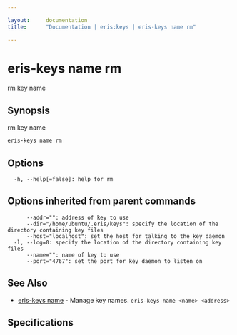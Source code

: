 ```yaml
---

layout:     documentation
title:      "Documentation | eris:keys | eris-keys name rm"

---
```


# eris-keys name rm

rm key name

## Synopsis

rm key name

```bash
eris-keys name rm
```

## Options

```
  -h, --help[=false]: help for rm
```

## Options inherited from parent commands

```
      --addr="": address of key to use
      --dir="/home/ubuntu/.eris/keys": specify the location of the directory containing key files
      --host="localhost": set the host for talking to the key daemon
  -l, --log=0: specify the location of the directory containing key files
      --name="": name of key to use
      --port="4767": set the port for key daemon to listen on
```

## See Also

* [eris-keys name](https://docs.erisindustries.com/documentation/eris-keys/0.11.1/eris-keys_name/)	 - Manage key names. `eris-keys name <name> <address>`

## Specifications


